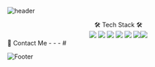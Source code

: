 ![header](https://capsule-render.vercel.app/api?type=waving&color=auto&height=250&section=header&text=jiyoung's%20GitHub&fontSize=65&animation=scaleIn)

<div align="center" margin-top:100px>🛠 Tech Stack 🛠</div>
<div align="center";><img src="https://img.shields.io/badge/HTML5-E34F26?style=flat-square&logo=HTML5&logoColor=white"/>
<img src="https://img.shields.io/badge/CSS3-1572B6B?style=flat-square&logo=CSS3&logoColor=white"/>
<img src="https://img.shields.io/badge/JavaScript-FDB515?style=flat-square&logo=JavaScript&logoColor=white"/>
<img src="https://img.shields.io/badge/TypeScriptt-3178C6?style=flat-square&logo=TypeScript&logoColor=white"/>
<img src="https://img.shields.io/badge/React-61DAFB?style=flat-square&logo=React&logoColor=white"/>
<img src="https://img.shields.io/badge/styled-components-DB7093?style=flat-square&logo=styled-components&logoColor=white"/><img src="https://img.shields.io/badge/Git-F05032?style=flat-square&logo=Git&logoColor=white"/></div>

<div margin-top:10px></div>
📲 Contact Me 
- - -
#


![Footer](https://capsule-render.vercel.app/api?type=waving&color=auto&height=200&section=footer)
